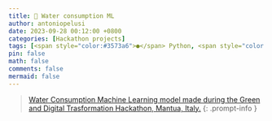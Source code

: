 ```yaml
---
title: 🚿 Water consumption ML
author: antoniopelusi
date: 2023-09-28 00:12:00 +0800
categories: [Hackathon projects]
tags: [<span style="color:#3573a6">●</span> Python, <span style="color:#da5b0c">●</span> Jupyter Notebook]
pin: false
math: false
comments: false
mermaid: false
---
```


[GithubLink]: https://github.com/antoniopelusi/water-consumption-ml

> [Water Consumption Machine Learning model made during the Green and Digital Trasformation Hackathon, Mantua, Italy.][GithubLink]
{: .prompt-info }
